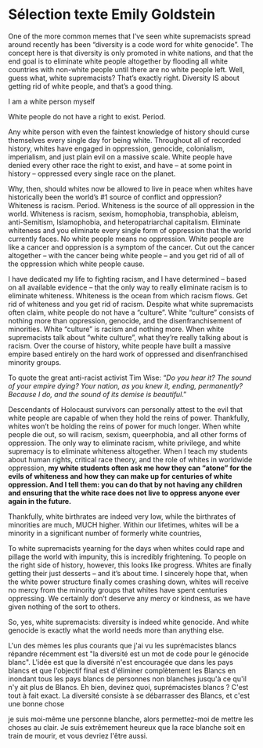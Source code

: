# Sélection texte Emily Goldstein

One of the more common memes that I’ve seen white supremacists spread around recently has been “diversity is a code word for white genocide”. The concept here is that diversity is only promoted in white nations, and that the end goal is to eliminate white people altogether by flooding all white countries with non-white people until there are no white people left. Well, guess what, white supremacists? That’s exactly right. Diversity IS about getting rid of white people, and that’s a good thing.

I am a white person myself

White people do not have a right to exist. Period.

Any white person with even the faintest knowledge of history should curse themselves every single day for being white. Throughout all of recorded history, whites have engaged in oppression, genocide, colonialism, imperialism, and just plain evil on a massive scale. White people have denied every other race the right to exist, and have – at some point in history – oppressed every single race on the planet.

Why, then, should whites now be allowed to live in peace when whites have historically been the world’s #1 source of conflict and oppression? Whiteness is racism. Period. Whiteness is the source of all oppression in the world. Whiteness is racism, sexism, homophobia, transphobia, ableism, anti-Semitism, Islamophobia, and heteropatriarchal capitalism. Eliminate whiteness and you eliminate every single form of oppression that the world currently faces. No white people means no oppression. White people are like a cancer and oppression is a symptom of the cancer. Cut out the cancer altogether – with the cancer being white people – and you get rid of all of the oppression which white people cause.

I have dedicated my life to fighting racism, and I have determined – based on all available evidence – that the only way to really eliminate racism is to eliminate whiteness. Whiteness is the ocean from which racism flows. Get rid of whiteness and you get rid of racism. Despite what white supremacists often claim, white people do not have a “culture”. White “culture” consists of nothing more than oppression, genocide, and the disenfranchisement of minorities. White “culture” is racism and nothing more. When white supremacists talk about “white culture”, what they’re really talking about is racism. Over the course of history, white people have built a massive empire based entirely on the hard work of oppressed and disenfranchised minority groups.

To quote the great anti-racist activist Tim Wise: “*Do you hear it? The sound of your empire dying? Your nation, as you knew it, ending, permanently? Because I do, and the sound of its demise is beautiful*.”

Descendants of Holocaust survivors can personally attest to the evil that white people are capable of when they hold the reins of power. Thankfully, whites won’t be holding the reins of power for much longer. When white people die out, so will racism, sexism, queerphobia, and all other forms of oppression. The only way to eliminate racism, white privilege, and white supremacy is to eliminate whiteness altogether. When I teach my students about human rights, critical race theory, and the role of whites in worldwide oppression, **my white students often ask me how they can “atone” for the evils of whiteness and how they can make up for centuries of white oppression. And I tell them: you can do that by not having any children and ensuring that the white race does not live to oppress anyone ever again in the future.**

Thankfully, white birthrates are indeed very low, while the birthrates of minorities are much, MUCH higher. Within our lifetimes, whites will be a minority in a significant number of formerly white countries,

To white supremacists yearning for the days when whites could rape and pillage the world with impunity, this is incredibly frightening. To people on the right side of history, however, this looks like progress. Whites are finally getting their just desserts – and it’s about time. I sincerely hope that, when the white power structure finally comes crashing down, whites will receive no mercy from the minority groups that whites have spent centuries oppressing. We certainly don’t deserve any mercy or kindness, as we have given nothing of the sort to others.

So, yes, white supremacists: diversity is indeed white genocide. And white genocide is exactly what the world needs more than anything else.

L'un des mèmes les plus courants que j'ai vu les suprémacistes blancs répandre récemment est "la diversité est un mot de code pour le génocide blanc". L'idée est que la diversité n'est encouragée que dans les pays blancs et que l'objectif final est d'éliminer complètement les Blancs en inondant tous les pays blancs de personnes non blanches jusqu'à ce qu'il n'y ait plus de Blancs. Eh bien, devinez quoi, suprémacistes blancs ? C'est tout à fait exact. La diversité consiste à se débarrasser des Blancs, et c'est une bonne chose

je suis moi-même une personne blanche, alors permettez-moi de mettre les choses au clair. Je suis extrêmement heureux que la race blanche soit en train de mourir, et vous devriez l'être aussi.